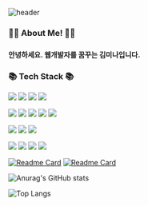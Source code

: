 ![header](https://capsule-render.vercel.app/api?type=Venom&color=auto&height=200&section=header&text=I%20am%20Mina.&fontSize=70)

<h3>🙋‍♀️ About Me! 🙋‍♀️<h3>
<h4>안녕하세요. 웹개발자를 꿈꾸는 김미나입니다.</h4>


<h3>📚 Tech Stack 📚</h3>
  <p>
    <img src="https://img.shields.io/badge/JAVA-%23ED8B00?style=flat-square&&logo=openjdk&logoColor=white"/>
    <img src="https://img.shields.io/badge/SPRING BOOT-6DB33F?style=flat-square&logo=springboot&logoColor=white"/>
    <img src="https://img.shields.io/badge/SPRING DATA JPA-6DB33F?style=flat-square&logoColor=white"/>
    <img src="https://img.shields.io/badge/MYSQL-4479A1?style=flat-square&logo=mysql&logoColor=white"/>
  </p>
  <p>
    <img src="https://img.shields.io/badge/HTML5-E34F26?style=flat-square&logo=html5&logoColor=white"/>
    <img src="https://img.shields.io/badge/CSS3-1572B6?style=flat-square&logo=css&logoColor=white"/>
    <img src="https://img.shields.io/badge/JAVASCRIPT-F7DF1E?style=flat-square&logo=javascript&logoColor=white"/>
    <img src="https://img.shields.io/badge/REACT-61DAFB?style=flat-square&logo=react&logoColor=white"/>
    <img src="https://img.shields.io/badge/BOOTSTRAP-7952B3?style=flat-square&logo=bootstrap&logoColor=white"/>
  </p>
  <p>
    <img src="https://img.shields.io/badge/AMAZON AWS-232F3E?style=flat-square&logo=amazonaws&logoColor=white"/>
    <img src="https://img.shields.io/badge/DOCKER-2496ED?style=flat-square&logo=Docker&logoColor=white"/>
    <img src="https://img.shields.io/badge/JENKINS-D24939?style=flat-square&logo=Jenkins&logoColor=white"/>
  </p>
  <p>
    <img src="https://img.shields.io/badge/GITHUB-181717?style=flat-square&logo=github&logoColor=white"/>
    <img src="https://img.shields.io/badge/DISCORD-5865F2?style=flat-square&logo=discord&logoColor=white"/>
    <img src="https://img.shields.io/badge/SLACK-4A154B?style=flat-square&logo=slack&logoColor=white"/>
    <img src="https://img.shields.io/badge/NOTION-000000?style=flat-square&logo=notion&logoColor=white"/>
  </p>

[![Readme Card](https://github-readme-stats.vercel.app/api/pin/?username=mina7038&repo=CpgnTeamProject)](https://github.com/mina7038/CpgnTeamProject)
[![Readme Card](https://github-readme-stats.vercel.app/api/pin/?username=mina7038&repo=AmoreTeamProject)](https://github.com/mina7038/AmoreTeamProject)

   ![Anurag's GitHub stats](https://github-readme-stats.vercel.app/api?username=mina7038&show_icons=true&theme=transparent)

  ![Top Langs](https://github-readme-stats.vercel.app/api/top-langs/?username=mina7038&layout=compact) 
 



